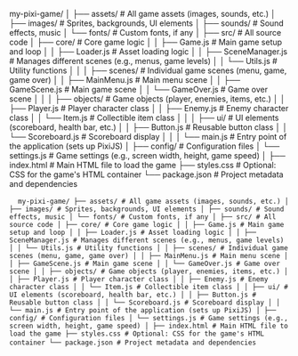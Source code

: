 my-pixi-game/
│
├── assets/               # All game assets (images, sounds, etc.)
│   ├── images/           # Sprites, backgrounds, UI elements
│   ├── sounds/           # Sound effects, music
│   └── fonts/            # Custom fonts, if any
│
├── src/                  # All source code
│   ├── core/             # Core game logic
│   │   ├── Game.js       # Main game setup and loop
│   │   ├── Loader.js     # Asset loading logic
│   │   ├── SceneManager.js # Manages different scenes (e.g., menus, game levels)
│   │   └── Utils.js      # Utility functions
│   │
│   ├── scenes/           # Individual game scenes (menu, game, game over)
│   │   ├── MainMenu.js   # Main menu scene
│   │   ├── GameScene.js  # Main game scene
│   │   └── GameOver.js   # Game over scene
│   │
│   ├── objects/          # Game objects (player, enemies, items, etc.)
│   │   ├── Player.js     # Player character class
│   │   ├── Enemy.js      # Enemy character class
│   │   └── Item.js       # Collectible item class
│   │
│   ├── ui/               # UI elements (scoreboard, health bar, etc.)
│   │   ├── Button.js     # Reusable button class
│   │   └── Scoreboard.js # Scoreboard display
│   │
│   └── main.js           # Entry point of the application (sets up PixiJS)
│
├── config/               # Configuration files
│   └── settings.js       # Game settings (e.g., screen width, height, game speed)
│
├── index.html            # Main HTML file to load the game
├── styles.css            # Optional: CSS for the game's HTML container
└── package.json          # Project metadata and dependencies


<pre> <code> my-pixi-game/ ├── assets/ # All game assets (images, sounds, etc.) │ ├── images/ # Sprites, backgrounds, UI elements │ ├── sounds/ # Sound effects, music │ └── fonts/ # Custom fonts, if any │ ├── src/ # All source code │ ├── core/ # Core game logic │ │ ├── Game.js # Main game setup and loop │ │ ├── Loader.js # Asset loading logic │ │ ├── SceneManager.js # Manages different scenes (e.g., menus, game levels) │ │ └── Utils.js # Utility functions │ │ ├── scenes/ # Individual game scenes (menu, game, game over) │ │ ├── MainMenu.js # Main menu scene │ │ ├── GameScene.js # Main game scene │ │ └── GameOver.js # Game over scene │ │ ├── objects/ # Game objects (player, enemies, items, etc.) │ │ ├── Player.js # Player character class │ │ ├── Enemy.js # Enemy character class │ │ └── Item.js # Collectible item class │ │ ├── ui/ # UI elements (scoreboard, health bar, etc.) │ │ ├── Button.js # Reusable button class │ │ └── Scoreboard.js # Scoreboard display │ │ └── main.js # Entry point of the application (sets up PixiJS) │ ├── config/ # Configuration files │ └── settings.js # Game settings (e.g., screen width, height, game speed) │ ├── index.html # Main HTML file to load the game ├── styles.css # Optional: CSS for the game's HTML container └── package.json # Project metadata and dependencies </code> </pre>
